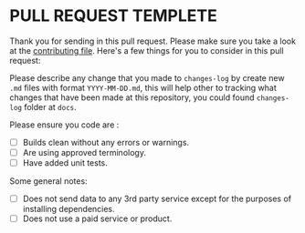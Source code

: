 # PULL REQUEST TEMPLETE

Thank you for sending in this pull request. Please make sure you take a look at the [contributing file](../../CONTRIBUTING.md). Here's a few things for you to consider in this pull request:

Please describe any change that you made to `changes-log` by create new `.md` files with format `YYYY-MM-DD.md`, this will help other to tracking what changes that have been made at this repository, you could found `changes-log` folder at `docs`.

Please ensure you code are :

- [ ] Builds clean without any errors or warnings.
- [ ] Are using approved terminology.
- [ ] Have added unit tests.

Some general notes:

- [ ] Does not send data to any 3rd party service except for the purposes of installing dependencies.
- [ ] Does not use a paid service or product.
